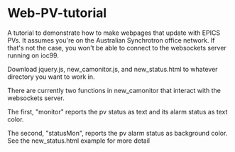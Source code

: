 # Web-PV-tutorial
A tutorial to demonstrate how to make webpages that update with EPICS PVs.  It assumes you're on the Australian Synchrotron office network.  If that's not the case, you won't be able to connect to the websockets server running on ioc99.

Download jquery.js, new_camonitor.js, and new_status.html to whatever directory you want to work in.

There are currently two functions in new_camonitor that interact with the websockets server.

The first, "monitor" reports the pv status as text and its alarm status as text color.

The second, "statusMon", reports the pv alarm status as background color.  See the new_status.html example for more detail
